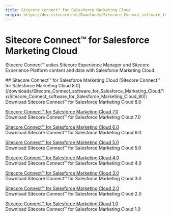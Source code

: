```yaml
---
title: Sitecore Connect™ for Salesforce Marketing Cloud
origin: https://dev.sitecore.net/Downloads/Sitecore_Connect_software_for_Salesforce_Marketing_Cloud.aspx
---
```


# Sitecore Connect™ for Salesforce Marketing Cloud

Sitecore Connect™ unites Sitecore Experience Manager and Sitecore Experience Platform content and data with Salesforce Marketing Cloud.

<Card variant='outlineRaised' px={0} mb={8}>
<CardHeader>
## Sitecore Connect™ for Salesforce Marketing Cloud
</CardHeader>
<CardBody>
[Sitecore Connect™ for Salesforce Marketing Cloud 8.0](/downloads/Sitecore_Connect_software_for_Salesforce_Marketing_Cloud/1x/Sitecore_Connect_software_for_Salesforce_Marketing_Cloud_80)\
Download Sitecore Connect™ for Salesforce Marketing Cloud 8.0

[Sitecore Connect™ for Salesforce Marketing Cloud 7.0](/downloads/Sitecore_Connect_software_for_Salesforce_Marketing_Cloud/1x/Sitecore_Connect_software_for_Salesforce_Marketing_Cloud_70)\
Download Sitecore Connect™ for Salesforce Marketing Cloud 7.0

[Sitecore Connect™ for Salesforce Marketing Cloud 6.0](/downloads/Sitecore_Connect_software_for_Salesforce_Marketing_Cloud/1x/Sitecore_Connect_software_for_Salesforce_Marketing_Cloud_60)\
Download Sitecore Connect™ for Salesforce Marketing Cloud 6.0

[Sitecore Connect™ for Salesforce Marketing Cloud 5.0](/downloads/Sitecore_Connect_software_for_Salesforce_Marketing_Cloud/1x/Sitecore_Connect_software_for_Salesforce_Marketing_Cloud_50)\
Download Sitecore Connect™ for Salesforce Marketing Cloud 5.0

[Sitecore Connect™ for Salesforce Marketing Cloud 4.0](/downloads/Sitecore_Connect_software_for_Salesforce_Marketing_Cloud/1x/Sitecore_Connect_software_for_Salesforce_Marketing_Cloud_40)\
Download Sitecore Connect™ for Salesforce Marketing Cloud 4.0

[Sitecore Connect™ for Salesforce Marketing Cloud 3.0](/downloads/Sitecore_Connect_software_for_Salesforce_Marketing_Cloud/1x/Sitecore_Connect_software_for_Salesforce_Marketing_Cloud_30)\
Download Sitecore Connect™ for Salesforce Marketing Cloud 3.0

[Sitecore Connect™ for Salesforce Marketing Cloud 2.0](/downloads/Sitecore_Connect_software_for_Salesforce_Marketing_Cloud/1x/Sitecore_Connect_software_for_Salesforce_Marketing_Cloud_20)\
Download Sitecore Connect™ for Salesforce Marketing Cloud 2.0

[Sitecore Connect™ for Salesforce Marketing Cloud 1.0](/downloads/Sitecore_Connect_software_for_Salesforce_Marketing_Cloud/1x/Sitecore_Connect_software_for_Salesforce_Marketing_Cloud_10)\
Download Sitecore Connect™ for Salesforce Marketing Cloud 1.0


</CardBody>          
</Card>